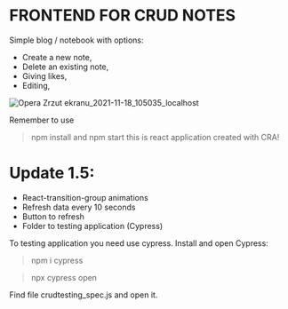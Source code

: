 # FRONTEND FOR CRUD NOTES

Simple blog / notebook with options:
- Create a new note,
- Delete an existing note,
- Giving likes,
- Editing,


![Opera Zrzut ekranu_2021-11-18_105035_localhost](https://user-images.githubusercontent.com/77500425/142394226-59a5019a-33f0-4452-88e3-196acead8b96.png)

Remember to use 
> npm install
and
> npm start
this is react application created with CRA!

# Update 1.5:
- React-transition-group animations
- Refresh data every 10 seconds
- Button to refresh
- Folder to testing application (Cypress)

To testing application you need use cypress. Install and open Cypress:

> npm i cypress

> npx cypress open

Find file crudtesting_spec.js and open it.
